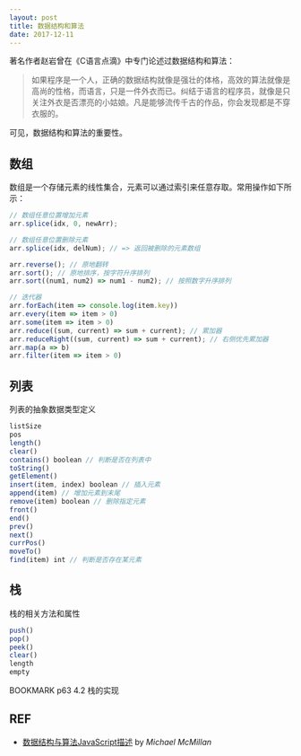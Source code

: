 ```yaml
---
layout: post
title: 数据结构和算法
date: 2017-12-11
---
```


著名作者赵岩曾在《C语言点滴》中专门论述过数据结构和算法：

> 如果程序是一个人，正确的数据结构就像是强壮的体格，高效的算法就像是高尚的性格，而语言，只是一件外衣而已。纠结于语言的程序员，就像是只关注外衣是否漂亮的小姑娘。凡是能够流传千古的作品，你会发现都是不穿衣服的。

可见，数据结构和算法的重要性。

## 数组

数组是一个存储元素的线性集合，元素可以通过索引来任意存取。常用操作如下所示：

```js
// 数组任意位置增加元素
arr.splice(idx, 0, newArr);

// 数组任意位置删除元素
arr.splice(idx, delNum); // => 返回被删除的元素数组

arr.reverse(); // 原地翻转
arr.sort(); // 原地排序，按字符升序排列
arr.sort((num1, num2) => num1 - num2); // 按照数字升序排列

// 迭代器
arr.forEach(item => console.log(item.key))
arr.every(item => item > 0)
arr.some(item => item > 0)
arr.reduce((sum, current) => sum + current); // 累加器
arr.reduceRight((sum, current) => sum + current); // 右侧优先累加器
arr.map(a => b)
arr.filter(item => item > 0)
```

## 列表

列表的抽象数据类型定义

```javascript
listSize
pos
length()
clear()
contains() boolean // 判断是否在列表中
toString()
getElement()
insert(item, index) boolean // 插入元素
append(item) // 增加元素到末尾
remove(item) boolean // 删除指定元素
front()
end()
prev()
next()
currPos()
moveTo()
find(item) int // 判断是否存在某元素
```

## 栈

栈的相关方法和属性

```javascript
push()
pop()
peek()
clear()
length
empty
```

BOOKMARK p63 4.2 栈的实现

## REF

- [数据结构与算法JavaScript描述][data-structure-javascript] by *Michael McMillan*

[data-structure-javascript]: https://book.douban.com/subject/25945449/